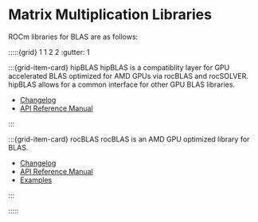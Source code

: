 # Matrix Multiplication Libraries

ROCm libraries for BLAS are as follows:

:::::{grid} 1 1 2 2
:gutter: 1

:::{grid-item-card} hipBLAS
hipBLAS is a compatiblity layer for GPU accelerated BLAS optimized for AMD GPUs
via rocBLAS and rocSOLVER. hipBLAS allows for a common interface for other GPU
BLAS libraries. 

- [Changelog](https://github.com/ROCmSoftwarePlatform/hipBLAS/blob/develop/CHANGELOG.md)
- [API Reference Manual](https://rocmdocs.amd.com/projects/hipBLAS/en/rtd/)

:::

:::{grid-item-card} rocBLAS
rocBLAS is an AMD GPU optimized library for BLAS.

- [Changelog](https://github.com/ROCmSoftwarePlatform/rocBLAS/blob/develop/CHANGELOG.md)
- [API Reference Manual](https://rocmdocs.amd.com/projects/rocBLAS/en/rtd/)
- [Examples](https://github.com/amd/rocm-examples/tree/develop/Libraries/rocBLAS)

:::

:::::
